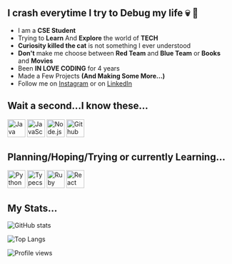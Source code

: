 ## I crash everytime I try to Debug my life 💀 🤡

* I am a **CSE Student**
* Trying to **Learn** And **Explore** the world of **TECH**
* **Curiosity killed the cat** is not something I ever understood
* **Don't** make me choose between **Red Team** and **Blue Team** or **Books** and **Movies**
* Been **IN LOVE CODING** for 4 years
* Made a Few Projects **(And Making Some More...)**
* Follow me on [Instagram](https://www.instagram.com/_eshan.singh_/) or on [LinkedIn](https://www.linkedin.com/in/eshan-singh-1985981b7/)</br>

## Wait a second...I know these...

<a href="#"><img width="40px" title="Java" src="https://github.com/Kevin-Aaaquil/Kevin-Aaaquil/blob/main/.github/Java.svg"/></a>
<a href="#"><img width="40px" title="JavaScript" src="https://github.com/Kevin-Aaaquil/Kevin-Aaaquil/blob/main/.github/JavaScript.svg"/></a>
<a href="#"><img width="40px" title="Node.js" src="https://github.com/Kevin-Aaaquil/Kevin-Aaaquil/blob/main/.github/Node-js.svg"/></a>
<a href="#"><img width="40px" title="Github" src="https://github.com/Kevin-Aaaquil/Kevin-Aaaquil/blob/main/.github/Gituhub.svg"/></a>

## Planning/Hoping/Trying or currently Learning...

<a href="#"><img width="40px" title="Python" src="https://github.com/Kevin-Aaaquil/Kevin-Aaaquil/blob/main/.github/Pyhton.svg"/></a>
<a href="#"><img width="40px" title="Typecsript" src="https://github.com/Kevin-Aaaquil/Kevin-Aaaquil/blob/main/.github/Typescript.svg"/></a>
<a href="#"><img width="40px" title="Ruby" src="https://github.com/Kevin-Aaaquil/Kevin-Aaaquil/blob/main/.github/Ruby.svg"/></a>
<a href="#"><img width="40px" title="React" src="https://github.com/Kevin-Aaaquil/Kevin-Aaaquil/blob/main/.github/React.svg"/></a>


## My Stats...


![GitHub stats](https://github-readme-stats.vercel.app/api?username=Kevin-Aaaquil&show_icons=true&theme=radical&count_private=true)</br>


![Top Langs](https://github-readme-stats.vercel.app/api/top-langs/?username=Kevin-Aaaquil&theme=radical&count_private=true)</br>


![Profile views](https://gpvc.arturio.dev/Kevin-Aaaquil)




